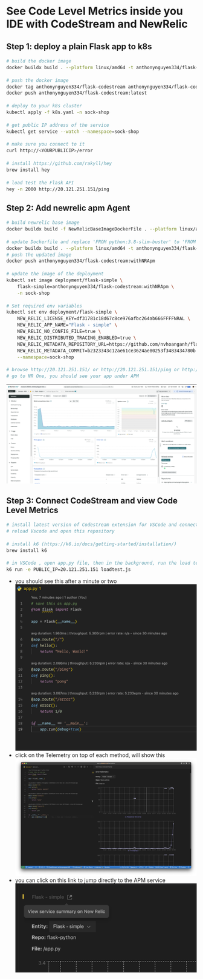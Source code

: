 # See Code Level Metrics inside you IDE with CodeStream and NewRelic

## Step 1: deploy a plain Flask app to k8s

```bash
# build the docker image
docker buildx build . --platform linux/amd64 -t anthonynguyen334/flask-codestream --progress=plain

# push the docker image
docker tag anthonynguyen334/flask-codestream anthonynguyen334/flask-codestream:latest
docker push anthonynguyen334/flask-codestream:latest

# deploy to your k8s cluster
kubectl apply -f k8s.yaml -n sock-shop

# get public IP address of the service
kubectl get service --watch --namespace=sock-shop

# make sure you connect to it
curl http://<YOURPUBLICIP>/error

# install https://github.com/rakyll/hey
brew install hey

# load test the Flask API
hey -n 2000 http://20.121.251.151/ping
```

## Step 2: Add newrelic apm Agent

```bash
# build newrelic base image
docker buildx build -f NewRelicBaseImageDockerFile . --platform linux/amd64 -t python_newrelic:latest --progress=plain

# update Dockerfile and replace 'FROM python:3.8-slim-buster' to 'FROM python_newrelic:latest' and build image again
docker buildx build . --platform linux/amd64 -t anthonynguyen334/flask-codestream:withNRApm --progress=plain
# push the updated image
docker push anthonynguyen334/flask-codestream:withNRApm

# update the image of the deployment
kubectl set image deployment/flask-simple \
    flask-simple=anthonynguyen334/flask-codestream:withNRApm \
    -n sock-shop

# Set required env variables
kubectl set env deployment/flask-simple \
    NEW_RELIC_LICENSE_KEY=df31781c18d67c8ce976afbc264ab666FFFFNRAL \
    NEW_RELIC_APP_NAME="Flask - simple" \
    NEW_RELIC_NO_CONFIG_FILE=true \
    NEW_RELIC_DISTRIBUTED_TRACING_ENABLED=true \
    NEW_RELIC_METADATA_REPOSITORY_URL=https://github.com/nvhoanganh/flask-python.git \
    NEW_RELIC_METADATA_COMMIT=b2323343c12ae61ce3624ae80253f3483434780b \
    --namespace=sock-shop

# browse http://20.121.251.151/ or http://20.121.251.151/ping or http://20.121.251.151/error
# go to NR One, you should see your app under APM
```

![](2022-04-29-12-29-24.png)

## Step 3: Connect CodeStream and view Code Level Metrics

```bash
# install latest version of Codestream extension for VSCode and connect to NR One using User key
# reload Vscode and open this repository

# install k6 (https://k6.io/docs/getting-started/installation/)
brew install k6

# in VSCode , open app.py file, then in the background, run the load tests
k6 run -e PUBLIC_IP=20.121.251.151 loadtest.js
```

-   you should see this after a minute or two
    ![](2022-04-29-12-34-42.png)
-   click on the Telemetry on top of each method, will show this
    ![](2022-04-29-12-39-54.png)
-   you can click on this link to jump directly to the APM service
    ![](2022-04-29-12-41-09.png)
